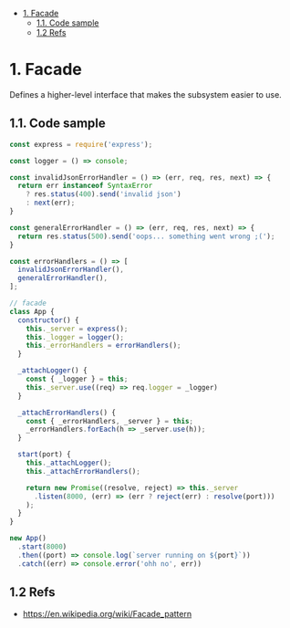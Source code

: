 <!-- TOC -->

- [1. Facade](#1-facade)
    - [1.1. Code sample](#11-code-sample)
    - [1.2 Refs](#12-refs)

<!-- /TOC -->
# 1. Facade

Defines a higher-level interface that makes the subsystem easier to use.

## 1.1. Code sample

```javascript
const express = require('express');

const logger = () => console;

const invalidJsonErrorHandler = () => (err, req, res, next) => {
  return err instanceof SyntaxError
    ? res.status(400).send('invalid json')
    : next(err);
}

const generalErrorHandler = () => (err, req, res, next) => {
  return res.status(500).send('oops... something went wrong ;(');
}

const errorHandlers = () => [
  invalidJsonErrorHandler(),
  generalErrorHandler(),
];

// facade
class App {
  constructor() {
    this._server = express();
    this._logger = logger();
    this._errorHandlers = errorHandlers();
  }

  _attachLogger() {
    const { _logger } = this;
    this._server.use((req) => req.logger = _logger)
  }

  _attachErrorHandlers() {
    const { _errorHandlers, _server } = this;
    _errorHandlers.forEach(h => _server.use(h));
  }

  start(port) {
    this._attachLogger();
    this._attachErrorHandlers();

    return new Promise((resolve, reject) => this._server
      .listen(8000, (err) => (err ? reject(err) : resolve(port)))
    );
  }
}

new App()
  .start(8000)
  .then((port) => console.log(`server running on ${port}`))
  .catch((err) => console.error('ohh no', err))
```

## 1.2 Refs
- https://en.wikipedia.org/wiki/Facade_pattern
